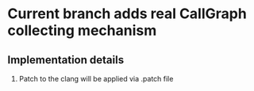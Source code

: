 # Current branch adds real CallGraph collecting mechanism

## Implementation details
1. Patch to the clang will be applied via .patch file

